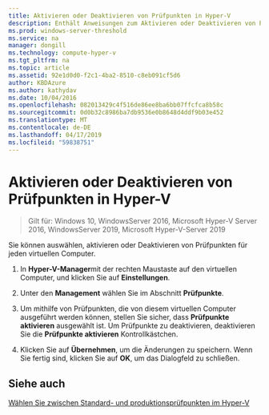 ```yaml
---
title: Aktivieren oder Deaktivieren von Prüfpunkten in Hyper-V
description: Enthält Anweisungen zum Aktivieren oder Deaktivieren von Prüfpunkt-Funktion.
ms.prod: windows-server-threshold
ms.service: na
manager: dongill
ms.technology: compute-hyper-v
ms.tgt_pltfrm: na
ms.topic: article
ms.assetid: 92e1d0d0-f2c1-4ba2-8510-c8eb091cf5d6
author: KBDAzure
ms.author: kathydav
ms.date: 10/04/2016
ms.openlocfilehash: 082013429c4f516de86ee8ba6bb07ffcfca8b58c
ms.sourcegitcommit: 0d0b32c8986ba7db9536e0b8648d4ddf9b03e452
ms.translationtype: MT
ms.contentlocale: de-DE
ms.lasthandoff: 04/17/2019
ms.locfileid: "59838751"
---
```

# <a name="enable-or-disable-checkpoints-in-hyper-v"></a>Aktivieren oder Deaktivieren von Prüfpunkten in Hyper-V

>Gilt für: Windows 10, WindowsServer 2016, Microsoft Hyper-V Server 2016, WindowsServer 2019, Microsoft Hyper-V-Server 2019
  
Sie können auswählen, aktivieren oder Deaktivieren von Prüfpunkten für jeden virtuellen Computer.  
  
1.  In **Hyper-V-Manager**mit der rechten Maustaste auf den virtuellen Computer, und klicken Sie auf **Einstellungen**.  
  
2.  Unter den **Management** wählen Sie im Abschnitt **Prüfpunkte**.  
  
3.  Um mithilfe von Prüfpunkten, die von diesem virtuellen Computer ausgeführt werden können, stellen Sie sicher, dass **Prüfpunkte aktivieren** ausgewählt ist. Um Prüfpunkte zu deaktivieren, deaktivieren Sie die **Prüfpunkte aktivieren** Kontrollkästchen.  
  
4.  Klicken Sie auf **Übernehmen**, um die Änderungen zu speichern. Wenn Sie fertig sind, klicken Sie auf **OK**, um das Dialogfeld zu schließen.  
  
## <a name="see-also"></a>Siehe auch  
  
[Wählen Sie zwischen Standard- und produktionsprüfpunkten im Hyper-V](Choose-between-standard-or-production-checkpoints-in-Hyper-V.md)  


